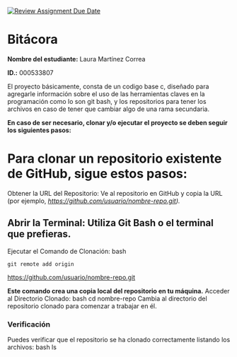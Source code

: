 [![Review Assignment Due Date](https://classroom.github.com/assets/deadline-readme-button-22041afd0340ce965d47ae6ef1cefeee28c7c493a6346c4f15d667ab976d596c.svg)](https://classroom.github.com/a/WV8VkdWq)
# Bitácora
**Nombre del estudiante:** Laura Martínez Correa

**ID.:** 000533807

El proyecto básicamente, consta de un codigo base c, diseñado para agregarle información sobre el uso de las herramientas claves en la programación como lo son git bash, y los repositorios para tener los archivos en caso de tener que cambiar algo de una rama secundaria.

**En caso de ser necesario, clonar y/o ejecutar el proyecto se deben seguir los siguientes pasos:**

# Para clonar un repositorio existente de GitHub, sigue estos pasos:

Obtener la URL del Repositorio: Ve al repositorio en GitHub y copia la URL (por ejemplo, 
*https://github.com/usuario/nombre-repo.git).*

## Abrir la Terminal: Utiliza Git Bash o el terminal que prefieras.
Ejecutar el Comando de Clonación:
bash

```
git remote add origin
```

 https://github.com/usuario/nombre-repo.git

**Este comando crea una copia local del repositorio en tu máquina.**
Acceder al Directorio Clonado:
bash
cd nombre-repo
Cambia al directorio del repositorio clonado para comenzar a trabajar en él.

### Verificación
Puedes verificar que el repositorio se ha clonado correctamente listando los archivos:
bash
ls